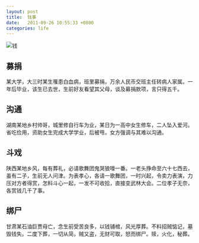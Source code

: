 ```yaml
---
layout: post
title:  钱事
date:   2011-09-26 10:55:33 +0800
categories: life
---
```


![钱](https://pixabay.com/static/uploads/photo/2015/09/13/15/14/money-938269_960_720.jpg)

## 募捐
某大学，大三时某生罹患白血病，班里募捐，万余人民币交班主任转病人家属。一年后毕业，该生已去世，生前好友看望其父母，谈及募捐款项，言只得五千。

## 沟通
湖南某地乡村帅哥，城里修自行车为业，某日为一高中女生修车，二人坠入爱河。省吃俭用，资助女生完成大学学业，后被甩，女方强调与其难以沟通。

## 斗戏
陕西某地乡风，每有葬礼，必请歌舞团鬼哭狼嚎一番。一老头挣命至六十七西去，虽有二子，生前无人问津。为表孝心，各请一歌舞团，一时兴起，令卖力表演，力压对方者得赏，怎料斗心一起，一发不可收拾，直接变武林大会。二位孝子无奈，各赏钱几千了事。

## 绑尸
甘肃某石油巨贾母亡，念生前受苦良多，以钱铺棺，风光厚葬。不料招贼惦记，墓毁钱失。二度下葬，一切从简，贼又盗，无财可取，怒而绑尸。赎，火化，秘葬。
